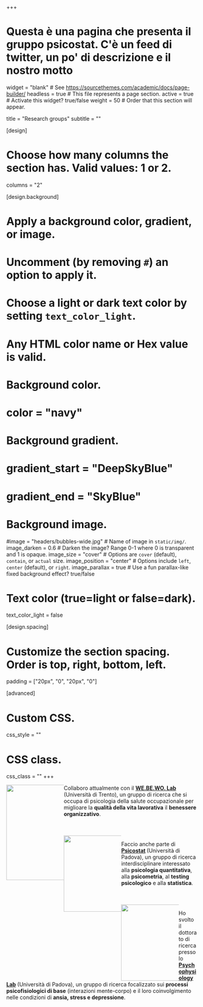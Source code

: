 +++
# Questa è una pagina che presenta il gruppo psicostat. C'è un feed di twitter, un po' di descrizione e il nostro motto

widget = "blank"  # See https://sourcethemes.com/academic/docs/page-builder/
headless = true  # This file represents a page section.
active = true  # Activate this widget? true/false
weight = 50  # Order that this section will appear.

title = "Research groups"
subtitle = ""

[design]
  # Choose how many columns the section has. Valid values: 1 or 2.
  columns = "2"

[design.background]
  # Apply a background color, gradient, or image.
  #   Uncomment (by removing `#`) an option to apply it.
  #   Choose a light or dark text color by setting `text_color_light`.
  #   Any HTML color name or Hex value is valid.

  # Background color.
  # color = "navy"
  
  # Background gradient.
  # gradient_start = "DeepSkyBlue"
  # gradient_end = "SkyBlue"
  
  # Background image.
  #image = "headers/bubbles-wide.jpg"  # Name of image in `static/img/`.
  image_darken = 0.6  # Darken the image? Range 0-1 where 0 is transparent and 1 is opaque.
  image_size = "cover"  #  Options are `cover` (default), `contain`, or `actual` size.
  image_position = "center"  # Options include `left`, `center` (default), or `right`.
  image_parallax = true  # Use a fun parallax-like fixed background effect? true/false

  # Text color (true=light or false=dark).
  text_color_light = false

[design.spacing]
  # Customize the section spacing. Order is top, right, bottom, left.
  padding = ["20px", "0", "20px", "0"]

[advanced]
 # Custom CSS. 
 css_style = ""
 
 # CSS class.
 css_class = ""
+++

<div style="float: left; width: 30%;">
  <img class= logo src="img/webewo_logo.png" width="250" align="middle">
</div>

Collaboro attualmente con il <b> [WE.BE.WO. Lab](https://www.cogsci.unitn.it/713/webewo-lab-well-being-at-work-lab) </b> (Università di Trento), un gruppo di ricerca che si occupa di psicologia della salute occupazionale per miglioare la **qualità della vita lavorativa** il **benessere organizzativo**.

<br>
<br>

<div style="float: left; width: 30%;">
  <img class= logo src="img/Psicostat_hexagon.svg" width="200" align="middle">
</div>

Faccio anche parte di <b> [Psicostat](https://psicostat.dpss.psy.unipd.it/) </b> (Università di Padova), un gruppo di ricerca interdisciplinare interessato alla **psicologia quantitativa**, alla **psicometria**, al **testing psicologico** e alla **statistica**.

<br>
<br>

<div style="float: left; width: 30%;">
<img class= logo src="img/logo_psyphyLab.svg" width="200" align="middle">
</div>

Ho svolto il dottorato di ricerca presso lo <b>[Psychophysiology Lab](https://dpg.unipd.it/en/psyphylab)</b> (Università di Padova), un gruppo di ricerca focalizzato sui **processi psicofisiologici di base** (interazioni mente-corpo) e il loro coinvolgimento nelle condizioni di **ansia, stress e depressione**.